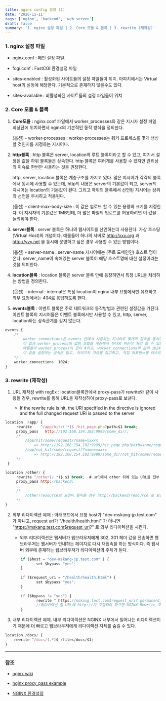 ```yaml
---
title: nginx config 설정 (1)
date: '2020-11-11'
tags: ['nginx', 'backend', 'web server']
draft: false
summary: '1. nginx 설정 파일 | 2. Core 모듈 & 블록 | 3. rewrite (재작성)'
---
```


### 1. nginx 설정 파일

- nginx.conf : 메인 설정 파일.

- fcgi.conf : FastCGI 환경설정 파일

- sites-enabled : 활성화된 사이트들의 설정 파일들이 위치. 아파치에서는 Virtual host의 설정에 해당한다. 기본적으로 존재하지 않을수도 있다.

- sites-available : 비활성화된 사이트들의 설정 파일들이 위치

### 2. Core 모듈 & 블록

1. **Core모듈** : nginx.conf 파일에서 worker_processes와 같은 지시자 설정 파일 최상단에 위치하면서 nginx의 기본적인 동작 방식을 정의한다.

   (옵션) - worker-processes : worker-processes는 워커 프로세스를 몇개 생성할 것인지를 지정하는 지시어다.

2. **http블록** : http 블록은 server, location의 루트 블록이라고 할 수 있고, 여기서 설정된 값을 하위 블록들은 상속한다. http 블록은 여러개를 사용할 수 있지만 관리상의 이슈로 한번만 사용하는 것을 권장한다.

   http, server, location 블록은 계층구조를 가지고 있다. 많은 지시어가 각각의 블록에서 동시에 사용할 수 있는데, http의 내용은 server의 기본값이 되고, server의 지시어는 location의 기본값이 된다. 그리고 하위의 블록에서 선언된 지시어는 상위의 선언을 무시하고 적용된다.

   (옵션) - client-max-body-size : 이 값은 업로드 할 수 있는 용량의 크기를 지정한다. 이 지시자의 기본값은 1MB인데, 더 많은 파일의 업로드를 허용하려면 이 값을 늘려줘야 한다.

3. **server블록** : server 블록은 하나의 웹사이트를 선언하는데 사용된다. 가상 호스팅(Virtual Host)의 개념이다. 예를들어 하나의 서버로 http://xxx.org 과 http://yyy.net 을 동시에 운영하고 싶은 경우 사용할 수 있는 방법이다.

   (옵션) - server-name : server-name 지시어에는 (주로 도메인인) 호스트 명이 온다. server_name이 속해있는 server 블록이 해당 호스트명에 대한 설정이라는 것을 의미한다.

4. **location블록** : location 블록은 server 블록 안에 등장하면서 특정 URL을 처리하는 방법을 정의한다.

   (옵션) - internal : internal은 특정 location이 nginx 내부 요청에서만 유효하고 외부 요청에서는 404로 응답하도록 한다.

5. **events블록** : 이벤트 블록은 주로 네트워크의 동작방법과 관련된 설정값을 가진다. 이벤트 블록의 지시어들은 이벤트 블록에서만 사용할 수 있고, http, server, location와는 상속관계를 갖지 않는다.

```js
events {
    /*
        worker_connections은 events 안에서 사용하는 지시어로 몇개의 접속을 동시에 처리할 것인가를 지정하는 값이다.
        이 값과 worker_process의 값의 조합을 계산해서 하나의 머신이 처리 할 수 있는 커넥션의 양을 산출할 수 있다.
        예를들어 worker_process의 값이 4이고, worker_connections의 값이 1024라면 4 X 1024 = 4096개의 커넥션을 맺을 수 있다.
        이 값을 설정하는 공식은 없고, 여러가지 자료를 참고하고, 직접 퍼포먼스를 테스트하면서 값을 조정해야 한다.
    */
    worker_connections  1024;
}
```

### 3. rewrite (재작성)

1. URL 재작성 with regEx : location블록안에서 proxy-pass가 rewrite와 같이 사용될 경우, rewrite를 통해 URL을 재작성하여 proxy-pass로 보낸다.

   - If the rewrite rule is hit, the URI specified in the directive is ignored and the full changed request URI is passed to the server

```js
location  /app/ {
     rewrite    ^/app/hit/(.*)$ /hit_page.php?path=$1 break;
     proxy_pass   http://192.168.154.102:9999/some_dir/;
     /*
         /app/hit/some/request/?name=xxxxx
             => http://192.168.154.102:9999/hit_page.php?path=some/request/&name=xxxxx
         /app/not_hit/some/request/?name=xxxxx
             => http://192.168.154.102:9999/some_dir/not_hit/some/request/?name=xxxxx
     */
 }

location /other/ {
     rewrite ^/other(/.*)$ $1 break;  # url에서 other 뒤에 있는 URL을 전부 그대로 사용.
     proxy_pass http://backend;
     ...
     /*
         /other/resource로 요청이 들어올 경우 http://backend/resource 로 요청을 보낸다.
     */
}
```

2. 외부 리다이렉션 예제 : 아래코드에서 요청 host가 "dev-mskang-jp.test.com" 가 아니고, request uri가 "/health/health.html" 가 아니면 "https://mskang.test.com$request_uri?" 로 외부 리다이렉션을 시킨다.

   - 외부 리다이렉션은 웹서버가 웹브라우저에게 302, 301 헤더 값을 전송하면 웹브라우저는 웹서버가 안내하는 페이지로 다시 재접속을 하는 방식이다. 즉 웹서버 외부에 존재하는 웹브라우저가 리다이렉션의 주체가 된다.

```js
       if ($host = "dev-mskang-jp.test.com" ) {
              set $bypass "yes";
       }
 
       if ($request_uri = "/health/health.html") {
              set $bypass "yes";
       }
 
       if ($bypass != "yes") {
              rewrite ^ https://mskang.test.com$request_uri? permanent;
              //리다이렉션 할 URL에 http://가 포함되어 있으면 NGINX Rewrite 모듈은 자동으로 외부 리다이렉션을 사용한다.
       }
```

3. 내부 리다이렉션 예제. 내부 리다이렉션은 NGINX 내부에서 일어나는 리다이렉션이기 때문에 더 빠르고 웹브라우저에게 리다이렉션 자체를 숨길 수 있다.

```js
location /docs/ {
    rewrite ^/docs/(.*)$ /files/docs/$1;
}
```

---

### 참조

- [nginx wiki](https://www.nginx.com/resources/wiki/start)

- [nginx proxy_pass example](https://www.liaohuqiu.net/posts/nginx-proxy-pass)

- [NGINX 환경설정](https://opentutorials.org/module/384/4526)
